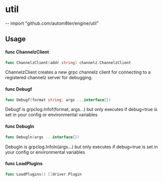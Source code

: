 # util
--
    import "github.com/autom8ter/engine/util"


## Usage

#### func  ChannelzClient

```go
func ChannelzClient(addr string) channelz.ChannelzClient
```
ChannelzClient creates a new grpc channelz client for connecting to a registered
channelz server for debugging.

#### func  Debugf

```go
func Debugf(format string, args ...interface{})
```
Debugf is grpclog.Infof(format, args...) but only executes if debug=true is set
in your config or environmental variables

#### func  Debugln

```go
func Debugln(args ...interface{})
```
Debugln is grpclog.Infoln(args...) but only executes if debug=true is set in
your config or environmental variables

#### func  LoadPlugins

```go
func LoadPlugins() []driver.Plugin
```
